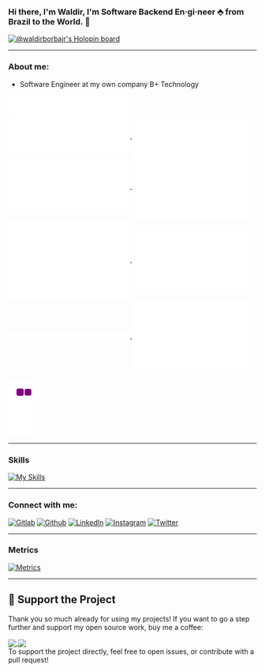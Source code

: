 <!-- Your title -->
### Hi there, I'm Waldir, I'm Software Backend En·gi·neer ⬘ from Brazil to the World. 👋

[![@waldirborbajr's Holopin board](https://holopin.io/api/user/board?user=waldirborbajr)](https://holopin.io/@waldirborbajr)

---

### About me:

- Software Engineer at my own company B+ Technology

<a href="https://github.com/waldirborbajr">
  <img align="center" width="49%" src="./header.svg" />
</a>
<br/>
<a href="https://github.com/waldirborbajr">
  <img align="center" width="49%" src="./repositories.svg" />
</a>
<a href="https://github.com/waldirborbajr">
  <img align="center" width="49%" src="./acti_comm.svg" />
</a>

<a href="https://github.com/waldirborbajr">
  <img align="center" width="49%" src="./iso_calender.svg" />
</a>

<a href="https://github.com/waldirborbajr">
    <img align="center" width="49%" src="./issue_pr_lang.svg" />
</a>

<a href="https://github.com/waldirborbajr">
  <img align="center" width="49%" src="./github-habits.svg" />
</a>
<a href="https://github.com/waldirborbajr">
    <img align="center" width="49%" src="./achievements.svg" />
</a>
<a href="https://github.com/waldirborbajr">
    <img align="center" width="49%" src="./starred.svg" />
</a>
<a href="https://github.com/waldirborbajr">
    <img align="center" width="49%" src="./recent_starred.svg" />
</a>

![Snake](https://github.com/waldirborbajr/waldirborbajr/blob/output/github-contribution-grid-snake.gif)

---

### Skills

[![My Skills](https://skillicons.dev/icons?i=go,bash,docker,git,gitlab,github,githubactions,linux,bsd,md,postgresql,mongodb,mysql,sqlite,py,neovim,arduino,raspberrypi,rust,clatex&perline=10)](https://skillicons.dev)

---

### Connect with me:

[<img alt="Gitlab" src="https://skillicons.dev/icons?i=gitlab"/>](https://gitlab.com/wborbajr)
[<img alt="Github" src="https://skillicons.dev/icons?i=github"/>](https://github.com/wborbajr)
[<img alt="LinkedIn" src="https://skillicons.dev/icons?i=linkedin"/>](https://www.linkedin.com/in/waldirborbajr/)
[<img alt="Instagram" src="https://skillicons.dev/icons?i=instagram"/>](https://instagram.com/waldirborbajr)
[<img alt="Twitter" src="https://skillicons.dev/icons?i=twitter"/>](https://twitter.com/waldirborbajr)

---

### Metrics
[<img alt="Metrics" src="https://github.githubassets.com/images/icons/emoji/unicode/1f4ca.png" width="50" height="50"/>](https://github.com/lowlighter/metrics)

---

## 💖 Support the Project

Thank you so much already for using my projects! If you want to go a step further and support my open source work, buy me a coffee:

<div>
  <a href="https://ko-fi.com/waldirborbajunior">
    <img align="center" height="49px" src="https://cdn.ko-fi.com/cdn/kofi1.png?v=3" />
  </a>
  <a href="https://www.buymeacoffee.com/waldirborbajr">
    <img align="center" height="49px" src="https://www.vectorlogo.zone/logos/buymeacoffee/buymeacoffee-official.svg" />
  </a>
</div>
To support the project directly, feel free to open issues, or contribute with a pull request!
